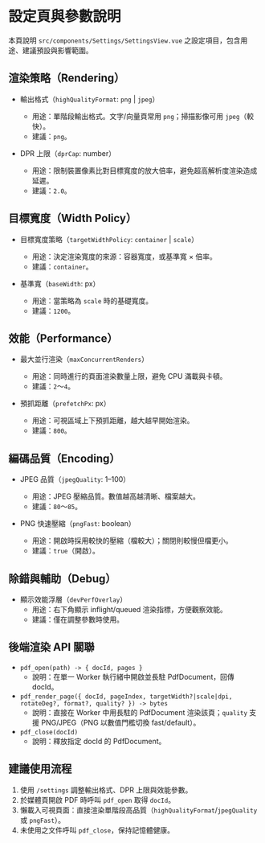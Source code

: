 # 設定頁與參數說明

本頁說明 `src/components/Settings/SettingsView.vue` 之設定項目，包含用途、建議預設與影響範圍。

## 渲染策略（Rendering）
- 輸出格式（`highQualityFormat`: `png` | `jpeg`）
  - 用途：單階段輸出格式。文字/向量頁常用 `png`；掃描影像可用 `jpeg`（較快）。
  - 建議：`png`。

- DPR 上限（`dprCap`: number）
  - 用途：限制裝置像素比對目標寬度的放大倍率，避免超高解析度渲染造成延遲。
  - 建議：`2.0`。

## 目標寬度（Width Policy）
- 目標寬度策略（`targetWidthPolicy`: `container` | `scale`）
  - 用途：決定渲染寬度的來源：容器寬度，或基準寬 × 倍率。
  - 建議：`container`。

- 基準寬（`baseWidth`: px）
  - 用途：當策略為 `scale` 時的基礎寬度。
  - 建議：`1200`。

## 效能（Performance）
- 最大並行渲染（`maxConcurrentRenders`）
  - 用途：同時進行的頁面渲染數量上限，避免 CPU 滿載與卡頓。
  - 建議：`2`～`4`。

- 預抓距離（`prefetchPx`: px）
  - 用途：可視區域上下預抓距離，越大越早開始渲染。
  - 建議：`800`。

## 編碼品質（Encoding）
- JPEG 品質（`jpegQuality`: 1–100）
  - 用途：JPEG 壓縮品質。數值越高越清晰、檔案越大。
  - 建議：`80`～`85`。

- PNG 快速壓縮（`pngFast`: boolean）
  - 用途：開啟時採用較快的壓縮（檔較大）；關閉則較慢但檔更小。
  - 建議：`true`（開啟）。

## 除錯與輔助（Debug）
- 顯示效能浮層（`devPerfOverlay`）
  - 用途：右下角顯示 inflight/queued 渲染指標，方便觀察效能。
  - 建議：僅在調整參數時使用。

## 後端渲染 API 關聯
- `pdf_open(path) -> { docId, pages }`
  - 說明：在單一 Worker 執行緒中開啟並長駐 PdfDocument，回傳 docId。
- `pdf_render_page({ docId, pageIndex, targetWidth?|scale|dpi, rotateDeg?, format?, quality? }) -> bytes`
  - 說明：直接在 Worker 中用長駐的 PdfDocument 渲染該頁；`quality` 支援 PNG/JPEG（PNG 以數值門檻切換 fast/default）。
- `pdf_close(docId)`
  - 說明：釋放指定 docId 的 PdfDocument。

## 建議使用流程
1. 使用 `/settings` 調整輸出格式、DPR 上限與效能參數。
2. 於媒體頁開啟 PDF 時呼叫 `pdf_open` 取得 `docId`。
3. 懶載入可視頁面：直接渲染單階段高品質（`highQualityFormat`/`jpegQuality` 或 `pngFast`）。
4. 未使用之文件呼叫 `pdf_close`，保持記憶體健康。

